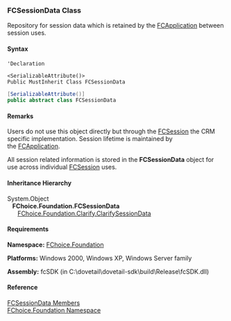 ﻿### FCSessionData Class

Repository for session data which is retained by the [FCApplication](fcSDK~FChoice.Foundation.FCApplication.md) between session uses.

#### Syntax

```vbnet
'Declaration

<SerializableAttribute()>
Public MustInherit Class FCSessionData 
```

```csharp
[SerializableAttribute()]
public abstract class FCSessionData 
```

#### Remarks

Users do not use this object directly but through the [FCSession](fcSDK~FChoice.Foundation.FCSession.md) the CRM specific implementation. Session lifetime is maintained by the [FCApplication](fcSDK~FChoice.Foundation.FCApplication.md).

All session related information is stored in the **FCSessionData** object for use across individual [FCSession](fcSDK~FChoice.Foundation.FCSession.md) uses.

#### Inheritance Hierarchy

System.Object  
   **FChoice.Foundation.FCSessionData**  
      [FChoice.Foundation.Clarify.ClarifySessionData](fcSDK~FChoice.Foundation.Clarify.ClarifySessionData.md)  

#### Requirements

**Namespace:** [FChoice.Foundation](fcSDK~FChoice.Foundation_namespace.md)

**Platforms:** Windows 2000, Windows XP, Windows Server family

**Assembly:** fcSDK (in C:\\dovetail\\dovetail-sdk\\build\\Release\\fcSDK.dll)



#### Reference

[FCSessionData Members](fcSDK~FChoice.Foundation.FCSessionData_members.md)  
[FChoice.Foundation Namespace](fcSDK~FChoice.Foundation_namespace.md)